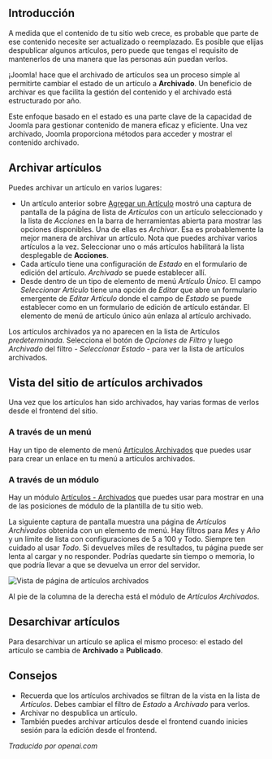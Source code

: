 <!-- Filename: J4.x:How_to_Archive_an_Article / Display title: Artículos: Archivo  -->

## Introducción

A medida que el contenido de tu sitio web crece, es probable que parte de ese contenido necesite ser actualizado o reemplazado. Es posible que elijas despublicar algunos artículos, pero puede que tengas el requisito de mantenerlos de una manera que las personas aún puedan verlos.

¡Joomla! hace que el archivado de artículos sea un proceso simple al permitirte cambiar el estado de un artículo a **Archivado**. Un beneficio de archivar es que facilita la gestión del contenido y el archivado está estructurado por año.

Este enfoque basado en el estado es una parte clave de la capacidad de Joomla para gestionar contenido de manera eficaz y eficiente. Una vez archivado, Joomla proporciona métodos para acceder y mostrar el contenido archivado.

## Archivar artículos

Puedes archivar un artículo en varios lugares:

- Un artículo anterior sobre
  [Agregar un Artículo](jdocmnaual?article=user/getting-started/adding-an-article)
  mostró una captura de pantalla de la página de lista de *Artículos* con un artículo seleccionado y
  la lista de *Acciones* en la barra de herramientas abierta para mostrar las opciones disponibles. Una de
  ellas es *Archivar*. Esa es probablemente la mejor manera de archivar un artículo. Nota
  que puedes archivar varios artículos a la vez. Seleccionar uno o más artículos
  habilitará la lista desplegable de **Acciones**.
- Cada artículo tiene una configuración de *Estado* en el formulario de edición del artículo. *Archivado*
  se puede establecer allí.
- Desde dentro de un tipo de elemento de menú *Artículo Único*. El campo *Seleccionar Artículo*
  tiene una opción de *Editar* que abre un formulario emergente de *Editar Artículo* donde el campo de *Estado*
  se puede establecer como en un formulario de edición de artículo estándar. El elemento de menú de
  artículo único aún enlaza al artículo archivado.

Los artículos archivados ya no aparecen en la lista de Artículos *predeterminada*. Selecciona el
botón de *Opciones de Filtro* y luego *Archivado* del filtro *- Seleccionar Estado -* para ver la lista de artículos archivados.

## Vista del sitio de artículos archivados

Una vez que los artículos han sido archivados, hay varias formas de verlos desde el
frontend del sitio.

### A través de un menú

Hay un tipo de elemento de menú [Artículos Archivados](jdocmanual?article=user/menus/menu-item-type-archived-articles) que puedes usar para crear un enlace en tu menú a artículos archivados.

### A través de un módulo

Hay un módulo [Artículos - Archivados](jdocmanual?article=user/modules/articles-archived-module) que puedes usar para mostrar en una de las posiciones de módulo de la plantilla de tu sitio web.

La siguiente captura de pantalla muestra una página de *Artículos Archivados* obtenida con un elemento de menú. Hay filtros para *Mes* y *Año* y un límite de lista con configuraciones de 5 a 100 y Todo. Siempre ten cuidado al usar *Todo*. Si devuelves miles de resultados, tu página puede ser lenta al cargar y no responder. Podrías quedarte sin tiempo o memoria, lo que podría llevar a que se devuelva un error del servidor.

![Vista de página de artículos archivados](../../../en/images/articles/articles-archived-site.png)

Al pie de la columna de la derecha está el módulo de *Artículos Archivados*.

## Desarchivar artículos

Para desarchivar un artículo se aplica el mismo proceso: el estado del artículo se cambia de **Archivado** a **Publicado**.

## Consejos

* Recuerda que los artículos archivados se filtran de la vista en la lista de *Artículos*. Debes cambiar el filtro de *Estado* a *Archivado* para verlos.
* Archivar no despublica un artículo.
* También puedes archivar artículos desde el frontend cuando inicies sesión para la edición desde el frontend.

*Traducido por openai.com*

